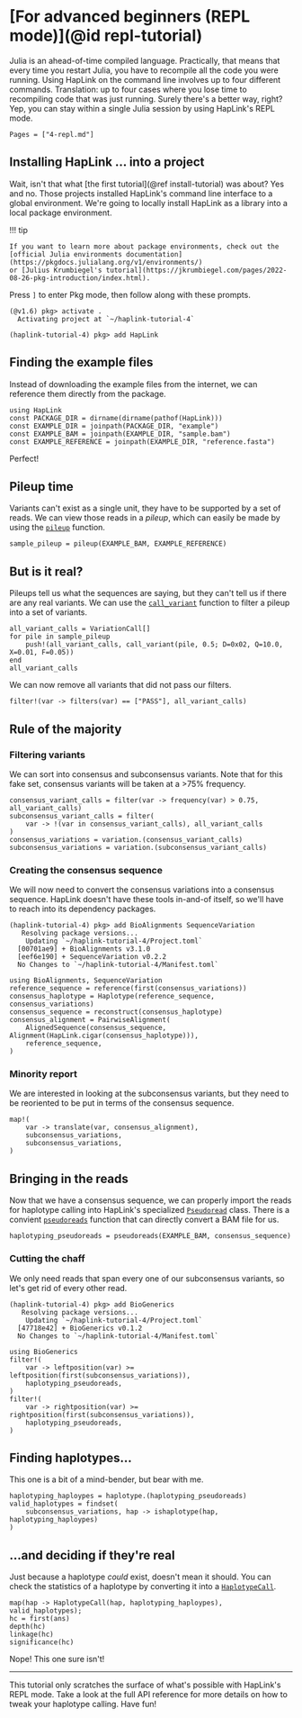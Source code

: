 # [For advanced beginners (REPL mode)](@id repl-tutorial)

Julia is an ahead-of-time compiled language. Practically, that means that every
time you restart Julia, you have to recompile all the code you were running.
Using HapLink on the command line involves up to four different commands.
Translation: up to four cases where you lose time to recompiling code that was
just running. Surely there's a better way, right? Yep, you can stay within a
single Julia session by using HapLink's REPL mode.

```@contents
Pages = ["4-repl.md"]
```

## Installing HapLink ... into a project

Wait, isn't that what [the first tutorial](@ref install-tutorial) was about?
Yes and no. Those projects installed HapLink's command line interface to a
global environment. We're going to locally install HapLink as a library into a
local package environment.

!!! tip
    
    If you want to learn more about package environments, check out the
    [official Julia environments documentation](https://pkgdocs.julialang.org/v1/environments/)
    or [Julius Krumbiegel's tutorial](https://jkrumbiegel.com/pages/2022-08-26-pkg-introduction/index.html).

Press `]` to enter Pkg mode, then follow along with these prompts.

```plaintext
(@v1.6) pkg> activate .
  Activating project at `~/haplink-tutorial-4`

(haplink-tutorial-4) pkg> add HapLink
```

## Finding the example files

Instead of downloading the example files from the internet, we can reference
them directly from the package.

```@repl main
using HapLink
const PACKAGE_DIR = dirname(dirname(pathof(HapLink)))
const EXAMPLE_DIR = joinpath(PACKAGE_DIR, "example")
const EXAMPLE_BAM = joinpath(EXAMPLE_DIR, "sample.bam")
const EXAMPLE_REFERENCE = joinpath(EXAMPLE_DIR, "reference.fasta")
```

Perfect!

## Pileup time

Variants can't exist as a single unit, they have to be supported by a set of
reads. We can view those reads in a _pileup_, which can easily be made by using
the [`pileup`](@ref) function.

```@repl main
sample_pileup = pileup(EXAMPLE_BAM, EXAMPLE_REFERENCE)
```

## But is it real?

Pileups tell us what the sequences are saying, but they can't tell us if there
are any real variants. We can use the [`call_variant`](@ref) function to filter
a pileup into a set of variants.

```@repl main
all_variant_calls = VariationCall[]
for pile in sample_pileup
    push!(all_variant_calls, call_variant(pile, 0.5; D=0x02, Q=10.0, X=0.01, F=0.05))
end
all_variant_calls
```

We can now remove all variants that did not pass our filters.

```@repl main
filter!(var -> filters(var) == ["PASS"], all_variant_calls)
```

## Rule of the majority

### Filtering variants

We can sort into consensus and subconsensus variants. Note that for this
fake set, consensus variants will be taken at a >75% frequency.

```@repl main
consensus_variant_calls = filter(var -> frequency(var) > 0.75, all_variant_calls)
subconsensus_variant_calls = filter(
    var -> !(var in consensus_variant_calls), all_variant_calls
)
consensus_variations = variation.(consensus_variant_calls)
subconsensus_variations = variation.(subconsensus_variant_calls)
```

### Creating the consensus sequence

We will now need to convert the consensus variations into a consensus sequence.
HapLink doesn't have these tools in-and-of itself, so we'll have to reach into
its dependency packages.

```plaintext
(haplink-tutorial-4) pkg> add BioAlignments SequenceVariation
   Resolving package versions...
    Updating `~/haplink-tutorial-4/Project.toml`
  [00701ae9] + BioAlignments v3.1.0
  [eef6e190] + SequenceVariation v0.2.2
  No Changes to `~/haplink-tutorial-4/Manifest.toml`
```

```@repl main
using BioAlignments, SequenceVariation
reference_sequence = reference(first(consensus_variations))
consensus_haplotype = Haplotype(reference_sequence, consensus_variations)
consensus_sequence = reconstruct(consensus_haplotype)
consensus_alignment = PairwiseAlignment(
    AlignedSequence(consensus_sequence, Alignment(HapLink.cigar(consensus_haplotype))),
    reference_sequence,
)
```

### Minority report

We are interested in looking at the subconsensus variants, but they need to be
reoriented to be put in terms of the consensus sequence.

```@repl main
map!(
    var -> translate(var, consensus_alignment),
    subconsensus_variations,
    subconsensus_variations,
)
```

## Bringing in the reads

Now that we have a consensus sequence, we can properly import the reads for
haplotype calling into HapLink's specialized [`Pseudoread`](@ref) class.
There is a convient [`pseudoreads`](@ref) function that can directly convert a
BAM file for us.

```@repl main
haplotyping_pseudoreads = pseudoreads(EXAMPLE_BAM, consensus_sequence)
```

### Cutting the chaff

We only need reads that span every one of our subconsensus variants, so let's
get rid of every other read.

```plaintext
(haplink-tutorial-4) pkg> add BioGenerics
   Resolving package versions...
    Updating `~/haplink-tutorial-4/Project.toml`
  [47718e42] + BioGenerics v0.1.2
  No Changes to `~/haplink-tutorial-4/Manifest.toml`
```

```@repl main
using BioGenerics
filter!(
    var -> leftposition(var) >= leftposition(first(subconsensus_variations)),
    haplotyping_pseudoreads,
)
filter!(
    var -> rightposition(var) >= rightposition(first(subconsensus_variations)),
    haplotyping_pseudoreads,
)
```

## Finding haplotypes...

This one is a bit of a mind-bender, but bear with me.

```@repl main
haplotyping_haploypes = haplotype.(haplotyping_pseudoreads)
valid_haplotypes = findset(
    subconsensus_variations, hap -> ishaplotype(hap, haplotyping_haploypes)
)
```

## ...and deciding if they're real

Just because a haplotype _could_ exist, doesn't mean it should. You can check
the statistics of a haplotype by converting it into a [`HaplotypeCall`](@ref).

```@repl main
map(hap -> HaplotypeCall(hap, haplotyping_haploypes), valid_haplotypes);
hc = first(ans)
depth(hc)
linkage(hc)
significance(hc)
```

Nope! This one sure isn't!

* * *

This tutorial only scratches the surface of what's possible with HapLink's REPL
mode. Take a look at the full API reference for more details on how to tweak
your haplotype calling. Have fun!
